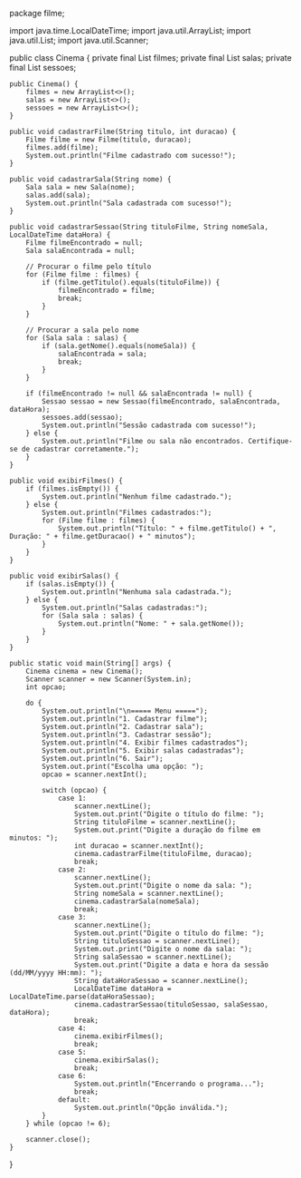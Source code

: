 



package filme;

import java.time.LocalDateTime;
import java.util.ArrayList;
import java.util.List;
import java.util.Scanner;

public class Cinema {
    private final List<Filme> filmes;
    private final List<Sala> salas;
    private final List<Sessao> sessoes;

    public Cinema() {
        filmes = new ArrayList<>();
        salas = new ArrayList<>();
        sessoes = new ArrayList<>();
    }

    public void cadastrarFilme(String titulo, int duracao) {
        Filme filme = new Filme(titulo, duracao);
        filmes.add(filme);
        System.out.println("Filme cadastrado com sucesso!");
    }

    public void cadastrarSala(String nome) {
        Sala sala = new Sala(nome);
        salas.add(sala);
        System.out.println("Sala cadastrada com sucesso!");
    }

    public void cadastrarSessao(String tituloFilme, String nomeSala, LocalDateTime dataHora) {
        Filme filmeEncontrado = null;
        Sala salaEncontrada = null;

        // Procurar o filme pelo título
        for (Filme filme : filmes) {
            if (filme.getTitulo().equals(tituloFilme)) {
                filmeEncontrado = filme;
                break;
            }
        }

        // Procurar a sala pelo nome
        for (Sala sala : salas) {
            if (sala.getNome().equals(nomeSala)) {
                salaEncontrada = sala;
                break;
            }
        }

        if (filmeEncontrado != null && salaEncontrada != null) {            
            Sessao sessao = new Sessao(filmeEncontrado, salaEncontrada, dataHora);
            sessoes.add(sessao);
            System.out.println("Sessão cadastrada com sucesso!");
        } else {
            System.out.println("Filme ou sala não encontrados. Certifique-se de cadastrar corretamente.");
        }
    }

    public void exibirFilmes() {
        if (filmes.isEmpty()) {
            System.out.println("Nenhum filme cadastrado.");
        } else {
            System.out.println("Filmes cadastrados:");
            for (Filme filme : filmes) {
                System.out.println("Título: " + filme.getTitulo() + ", Duração: " + filme.getDuracao() + " minutos");
            }
        }
    }

    public void exibirSalas() {
        if (salas.isEmpty()) {
            System.out.println("Nenhuma sala cadastrada.");
        } else {
            System.out.println("Salas cadastradas:");
            for (Sala sala : salas) {
                System.out.println("Nome: " + sala.getNome());
            }
        }
    }

    public static void main(String[] args) {
        Cinema cinema = new Cinema();
        Scanner scanner = new Scanner(System.in);
        int opcao;

        do {
            System.out.println("\n===== Menu =====");
            System.out.println("1. Cadastrar filme");
            System.out.println("2. Cadastrar sala");
            System.out.println("3. Cadastrar sessão");
            System.out.println("4. Exibir filmes cadastrados");
            System.out.println("5. Exibir salas cadastradas");
            System.out.println("6. Sair");
            System.out.print("Escolha uma opção: ");
            opcao = scanner.nextInt();

            switch (opcao) {
                case 1:
                    scanner.nextLine();
                    System.out.print("Digite o título do filme: ");
                    String tituloFilme = scanner.nextLine();
                    System.out.print("Digite a duração do filme em minutos: ");
                    int duracao = scanner.nextInt();
                    cinema.cadastrarFilme(tituloFilme, duracao);
                    break;
                case 2:
                    scanner.nextLine();
                    System.out.print("Digite o nome da sala: ");
                    String nomeSala = scanner.nextLine();
                    cinema.cadastrarSala(nomeSala);
                    break;
                case 3:
                    scanner.nextLine();
                    System.out.print("Digite o título do filme: ");
                    String tituloSessao = scanner.nextLine();
                    System.out.print("Digite o nome da sala: ");
                    String salaSessao = scanner.nextLine();
                    System.out.print("Digite a data e hora da sessão (dd/MM/yyyy HH:mm): ");
                    String dataHoraSessao = scanner.nextLine();
                    LocalDateTime dataHora = LocalDateTime.parse(dataHoraSessao);
                    cinema.cadastrarSessao(tituloSessao, salaSessao, dataHora);
                    break;
                case 4:
                    cinema.exibirFilmes();
                    break;
                case 5:
                    cinema.exibirSalas();
                    break;
                case 6:
                    System.out.println("Encerrando o programa...");
                    break;
                default:
                    System.out.println("Opção inválida.");
            }
        } while (opcao != 6);

        scanner.close();
    }
}
